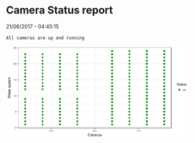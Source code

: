 Camera Status report
================
21/06/2017 - 04:45:15

    All cameras are up and running

![](camreport_files/figure-markdown_github/unnamed-chunk-2-1.png)
